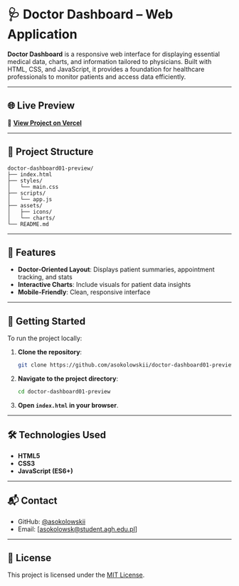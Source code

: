 # 🩺 Doctor Dashboard – Web Application

**Doctor Dashboard** is a responsive web interface for displaying essential medical data, charts, and information tailored to physicians. Built with HTML, CSS, and JavaScript, it provides a foundation for healthcare professionals to monitor patients and access data efficiently.

---

## 🌐 Live Preview

🚀 [**View Project on Vercel**](https://doctor-dashboard01-preview.vercel.app)

---

## 📁 Project Structure

```
doctor-dashboard01-preview/
├── index.html
├── styles/
│   └── main.css
├── scripts/
│   └── app.js
├── assets/
│   ├── icons/
│   └── charts/
└── README.md
```

---

## 🎯 Features

- **Doctor-Oriented Layout**: Displays patient summaries, appointment tracking, and stats
- **Interactive Charts**: Include visuals for patient data insights
- **Mobile-Friendly**: Clean, responsive interface

---

## 🚀 Getting Started

To run the project locally:

1. **Clone the repository**:
   ```bash
   git clone https://github.com/asokolowskii/doctor-dashboard01-preview.git
   ```

2. **Navigate to the project directory**:
   ```bash
   cd doctor-dashboard01-preview
   ```

3. **Open `index.html` in your browser**.

---

## 🛠 Technologies Used

- **HTML5**
- **CSS3**
- **JavaScript (ES6+)**

---

## 📬 Contact

- GitHub: [@asokolowskii](https://github.com/asokolowskii)
- Email: [asokolowsk@student.agh.edu.pl]

---

## 📜 License

This project is licensed under the [MIT License](LICENSE).
